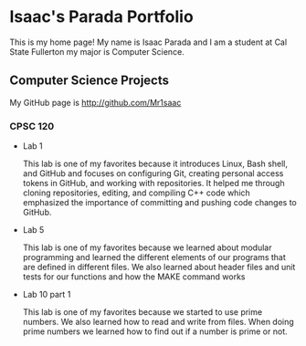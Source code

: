 # Isaac's Parada Portfolio

This is my home page! My name is Isaac Parada and I am a student at Cal State Fullerton my major is Computer Science.

## Computer Science Projects

My GitHub page is http://github.com/Mr1saac

### CPSC 120

* Lab 1

    This lab is one of my favorites because it introduces Linux, Bash shell, and GitHub and 
    focuses on configuring Git, creating personal access tokens in GitHub, and working with 
    repositories. It helped me through cloning repositories, editing, and compiling C++ code 
    which emphasized the importance of committing and pushing code changes to GitHub.

* Lab 5
  
    This lab is one of my favorites because we learned about modular programming and learned
    the different elements of our programs that are defined in different files. We also learned
    about header files and unit tests for our functions and how the MAKE command works

* Lab 10 part 1
  
    This lab is one of my favorites because we started to use prime numbers. We also learned how 
    to read and write from files. When doing prime numbers we learned how to find out if a number
    is prime or not.
